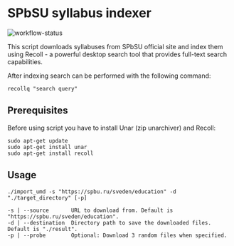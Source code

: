 # SPbSU syllabus indexer

![workflow-status](https://github.com/TurboGooseEdu/modern-tools-and-technologies-of-programming/actions/workflows/shellcheck.yaml/badge.svg)


This script downloads syllabuses from SPbSU official site and index them using Recoll - a powerful desktop search tool that provides full-text search capabilities.

After indexing search can be performed with the following command:
```shell
recollq "search query"
```

## Prerequisites
Before using script you have to install Unar (zip unarchiver) and Recoll:

```shell
sudo apt-get update
sudo apt-get install unar
sudo apt-get install recoll
```

## Usage
```
./import_umd -s "https://spbu.ru/sveden/education" -d "./target_directory" [-p]

-s | --source       URL to download from. Default is "https://spbu.ru/sveden/education".
-d | --destination  Directory path to save the downloaded files. Default is "./result".
-p | --probe        Optional: Download 3 random files when specified.
```